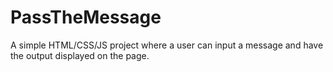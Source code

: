 # PassTheMessage
A simple HTML/CSS/JS project where a user can input a message and have the output displayed on the page.
